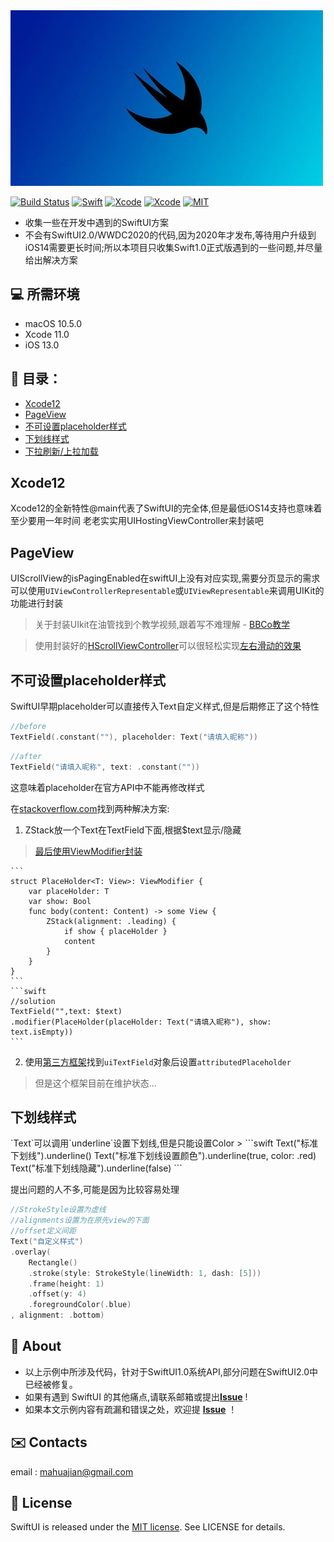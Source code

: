 <img src="https://github.com/Butters2334/SwiftUICode/blob/main/images/banner.png"/>

[![Build Status](https://img.shields.io/badge/platforms-iOS%20%7C%20tvOS%20%7C%20macOS%20%7C%20watchOS-green.svg)](https://github.com/butters2334/SwiftUICode)
[![Swift](https://img.shields.io/badge/Swift-5.1-orange.svg)](https://swift.org)
[![Xcode](https://img.shields.io/badge/Xcode-11.0-blue.svg)](https://developer.apple.com/xcode)
[![Xcode](https://img.shields.io/badge/macOS-15.0-blue.svg)](https://developer.apple.com/macOS)
[![MIT](https://img.shields.io/badge/licenses-MIT-red.svg)](https://opensource.org/licenses/MIT)

- 收集一些在开发中遇到的SwiftUI方案
- 不会有SwiftUI2.0/WWDC2020的代码,因为2020年才发布,等待用户升级到iOS14需要更长时间;所以本项目只收集Swift1.0正式版遇到的一些问题,并尽量给出解决方案

## 💻 所需环境

- macOS 10.5.0
- Xcode 11.0
- iOS 13.0


## 📂 目录：
- [Xcode12](#xcode12)
- [PageView](#pageview)
- [不可设置placeholder样式](#placeholder)
- [下划线样式](underline)
- [下拉刷新/上拉加载]()


<h2 id="xcode12">Xcode12</h2>

Xcode12的全新特性@main代表了SwiftUI的完全体,但是最低iOS14支持也意味着至少要用一年时间
老老实实用UIHostingViewController来封装吧



<h2 id="pageview">PageView</h2>

UIScrollView的isPagingEnabled在swiftUI上没有对应实现,需要分页显示的需求可以使用`UIViewControllerRepresentable`或`UIViewRepresentable`来调用UIKit的功能进行封装

>关于封装UIkit在油管找到个教学视频,跟着写不难理解 - [BBCo教学](https://www.youtube.com/watch?v=Gpxs3q5Wy84&t=1135s)

>使用封装好的[HScrollViewController](/SwiftUICode/pageview/HScrollViewController.swift)可以很轻松实现[左右滑动的效果](/SwiftUICode/pageview/PageViewSolution.swift)


<h2 id="placeholder">不可设置placeholder样式</h2>

SwiftUI早期placeholder可以直接传入Text自定义样式,但是后期修正了这个特性

```swift
//before
TextField(.constant(""), placeholder: Text("请填入昵称"))
```
```swift
//after
TextField("请填入昵称", text: .constant(""))
```
这意味着placeholder在官方API中不能再修改样式

在[stackoverflow.com](https://stackoverflow.com/questions/57688242/swiftui-how-to-change-the-placeholder-color-of-the-textfield/61041398#61041398)找到两种解决方案:

1. ZStack放一个Text在TextField下面,根据$text显示/隐藏
>[最后使用ViewModifier封装](/SwiftUICode/placeholder/PlaceholderSolution.swift)
>
    ```
    struct PlaceHolder<T: View>: ViewModifier {
        var placeHolder: T
        var show: Bool
        func body(content: Content) -> some View {
            ZStack(alignment: .leading) {
                if show { placeHolder }
                content
            }
        }
    }
    ```
    ```swift
    //solution
    TextField("",text: $text)
    .modifier(PlaceHolder(placeHolder: Text("请填入昵称"), show: text.isEmpty))
    ```

2. 使用[第三方框架](https://github.com/siteline/SwiftUI-Introspect)找到`uiTextField`对象后设置`attributedPlaceholder`
>但是这个框架目前在维护状态...


<h2 id="underline">下划线样式</h2>
`Text`可以调用`underline`设置下划线,但是只能设置Color
>
```swift
Text("标准下划线").underline()
Text("标准下划线设置颜色").underline(true, color: .red)
Text("标准下划线隐藏").underline(false)
```

提出问题的人不多,可能是因为比较容易处理
>
```swift
//StrokeStyle设置为虚线
//alignments设置为在原先view的下面
//offset定义间距
Text("自定义样式")
.overlay(
    Rectangle()
    .stroke(style: StrokeStyle(lineWidth: 1, dash: [5]))
    .frame(height: 1)
    .offset(y: 4)
    .foregroundColor(.blue)
, alignment: .bottom)
```

## 📎 About

* 以上示例中所涉及代码，针对于SwiftUI1.0系统API,部分问题在SwiftUI2.0中已经被修复。
* 如果有遇到 SwiftUI 的其他痛点,请联系邮箱或提出[**Issue**](https://github.com/Butters2334/SwiftUICode/issues/new) !
* 如果本文示例内容有疏漏和错误之处，欢迎提 [**Issue**](https://github.com/Butters2334/SwiftUICode/issues/new) ！



## ✉️ Contacts

email : mahuajian@gmail.com


## 📄 License	

SwiftUI is released under the [MIT license](LICENSE). See LICENSE for details.

